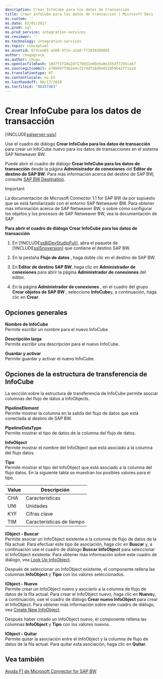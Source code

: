 ```yaml
---
description: Crear InfoCube para los datos de transacción
title: Crear InfoCube para los datos de transacción | Microsoft Docs
ms.custom: ''
ms.date: 03/01/2017
ms.prod: sql
ms.prod_service: integration-services
ms.reviewer: ''
ms.technology: integration-services
ms.topic: conceptual
ms.assetid: 673cea01-a260-4fce-a1a0-f73839289805
author: chugugrace
ms.author: chugu
ms.openlocfilehash: 18d7f3f10a2d7179d31e08e5a8e255df7295ca67
ms.sourcegitcommit: e700497f962e4c2274df16d9e651059b42ff1a10
ms.translationtype: HT
ms.contentlocale: es-ES
ms.lasthandoff: 08/17/2020
ms.locfileid: "88457403"
---
```

# <a name="create-infocube-for-transaction-data"></a>Crear InfoCube para los datos de transacción

[!INCLUDE[sqlserver-ssis](../../includes/applies-to-version/sqlserver-ssis.md)]


  Use el cuadro de diálogo **Crear InfoCube para los datos de transacción** para crear un InfoCube nuevo para los datos de transacciones en el sistema SAP Netweaver BW.  
  
 Puede abrir el cuadro de diálogo **Crear InfoCube para los datos de transacción** desde la página **Administrador de conexiones** del **Editor de destino de SAP BW**. Para más información acerca del destino de SAP BW, consulte [SAP BW Destination](../../integration-services/data-flow/sap-bw-destination.md).  
  
> [!IMPORTANT]  
>  La documentación de Microsoft Connector 1.1 for SAP BW da por supuesto que se está familiarizado con el entorno SAP Netweaver BW. Para obtener más información acerca de SAP Netweaver BW, o sobre cómo configurar los objetos y los procesos de SAP Netweaver BW, vea la documentación de SAP.  
  
 **Para abrir el cuadro de diálogo Crear InfoCube para los datos de transacción**  
  
1.  En [!INCLUDE[ssBIDevStudioFull](../../includes/ssbidevstudiofull-md.md)], abra el paquete de [!INCLUDE[ssISnoversion](../../includes/ssisnoversion-md.md)] que contiene el destino SAP BW.  
  
2.  En la pestaña **Flujo de datos** , haga doble clic en el destino de SAP BW.  
  
3.  En **Editor de destino SAP BW**, haga clic en **Administrador de conexiones** para abrir la página **Administrador de conexiones** del editor.  
  
4.  En la página **Administrador de conexiones** , en el cuadro del grupo **Crear objetos de SAP BW** , seleccione **InfoCube**y, a continuación, haga clic en **Crear**.  
  
## <a name="general-options"></a>Opciones generales  
 **Nombre de InfoCube**  
 Permite escribir un nombre para el nuevo InfoCube.  
  
 **Descripción larga**  
 Permite escribir una descripción para el nuevo InfoCube.  
  
 **Guardar y activar**  
 Permite guardar y activar el nuevo InfoCube.  
  
## <a name="infocube-transfer-structure-options"></a>Opciones de la estructura de transferencia de InfoCube  
 La sección sobre la estructura de transferencia de InfoCube permite asociar columnas del flujo de datos a InfoObjects.  
  
 **PipelineElement**  
 Permite mostrar la columna en la salida del flujo de datos que está conectada al destino de SAP BW.  
  
 **PipelineDataType**  
 Permite mostrar el tipo de datos de la columna del flujo de datos.  
  
 **InfoObject**  
 Permite mostrar el nombre del InfoObject que está asociado a la columna del flujo datos.  
  
 **Tipo**  
 Permite mostrar el tipo del InfoObject que está asociado a la columna del flujo datos. En la siguiente tabla se muestran los posibles valores para el tipo.  
  
|Value|Descripción|  
|-----------|-----------------|  
|CHA|Características|  
|UNI|Unidades|  
|KYF|Cifras clave|  
|TIM|Características de tiempo|  
  
 **IObject - Buscar**  
 Permite asociar un InfoObject existente a la columna de flujo de datos de la fila actual. Para efectuar este tipo de asociación, haga clic en **Buscar** y, a continuación use el cuadro de diálogo **Buscar InfoObject** para seleccionar el InfoObject existente. Para obtener más información sobre este cuadro de diálogo, vea [Look Up InfoObject](../../integration-services/data-flow/look-up-infoobject.md).  
  
 Después de seleccionar un InfoObject existente, el componente rellena las columnas **InfoObject** y **Tipo** con los valores seleccionados.  
  
 **IObject - Nuevo**  
 Permite crear un InfoObject nuevo y asociarlo a la columna de flujo de datos de la fila actual. Para crear el InfoObject nuevo, haga clic en **Nuevo**y, a continuación, use el cuadro de diálogo **Crear nuevo InfoObject** para crear el InfoObject. Para obtener más información sobre este cuadro de diálogo, vea [Create New InfoObject](../../integration-services/data-flow/create-new-infoobject.md).  
  
 Después haber creado un InfoObject nuevo, el componente rellena las columnas **InfoObject** y **Tipo** con los valores nuevos.  
  
 **IObject - Quitar**  
 Permite quitar la asociación entre el InfoObject y la columna de flujo de datos de la fila actual. Para quitar esta asociación, haga clic en **Quitar**.  
  
## <a name="see-also"></a>Vea también  
 [Ayuda F1 de Microsoft Connector for SAP BW](../../integration-services/microsoft-connector-for-sap-bw-f1-help.md)  
  
  
